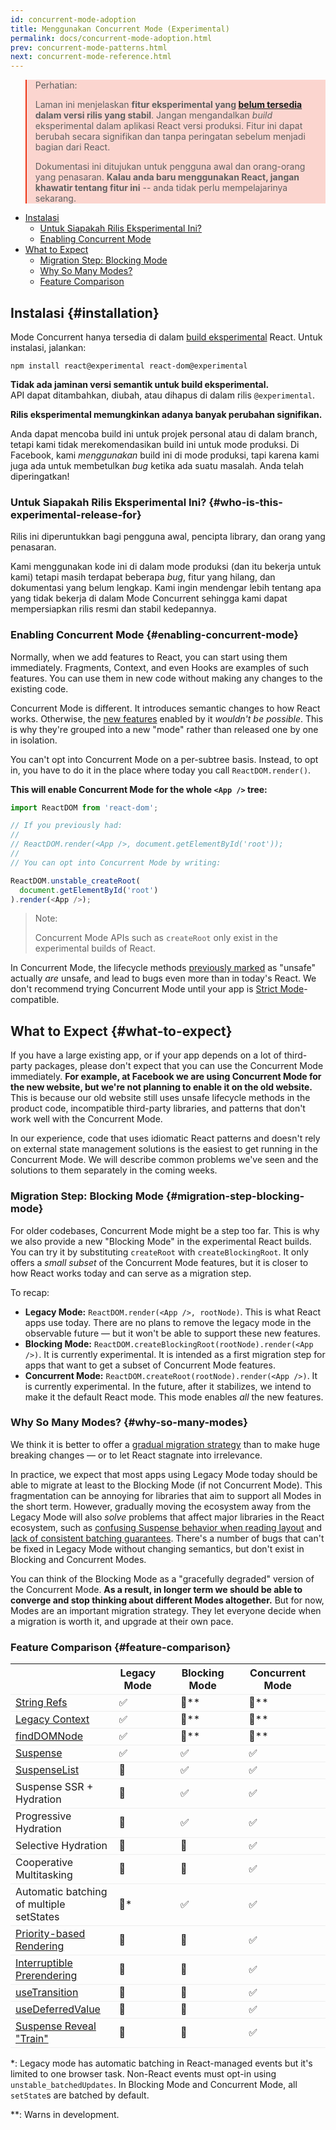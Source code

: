 ```yaml
---
id: concurrent-mode-adoption
title: Menggunakan Concurrent Mode (Experimental)
permalink: docs/concurrent-mode-adoption.html
prev: concurrent-mode-patterns.html
next: concurrent-mode-reference.html
---
```


<style>
.scary > blockquote {
  background-color: rgba(237, 51, 21, 0.2);
  border-left-color: #ed3315;
}
</style>

<div class="scary">

>Perhatian:
>
>Laman ini menjelaskan **fitur eksperimental yang [belum tersedia](/docs/concurrent-mode-adoption.html) dalam versi rilis yang stabil**. Jangan mengandalkan _build_ eksperimental dalam aplikasi React versi produksi. Fitur ini dapat berubah secara signifikan dan tanpa peringatan sebelum menjadi bagian dari React.
>
>Dokumentasi ini ditujukan untuk pengguna awal dan orang-orang yang penasaran. **Kalau anda baru menggunakan React, jangan khawatir tentang fitur ini** -- anda tidak perlu mempelajarinya sekarang.

</div>

- [Instalasi](#installation)
  - [Untuk Siapakah Rilis Eksperimental Ini?](#who-is-this-experimental-release-for)
  - [Enabling Concurrent Mode](#enabling-concurrent-mode)
- [What to Expect](#what-to-expect)
  - [Migration Step: Blocking Mode](#migration-step-blocking-mode)
  - [Why So Many Modes?](#why-so-many-modes)
  - [Feature Comparison](#feature-comparison)

## Instalasi {#installation}

Mode Concurrent hanya tersedia di dalam [build eksperimental](/blog/2019/10/22/react-release-channels.html#experimental-channel) React. Untuk instalasi, jalankan:

```
npm install react@experimental react-dom@experimental
```

**Tidak ada jaminan versi semantik untuk build eksperimental.**  
API dapat ditambahkan, diubah, atau dihapus di dalam rilis `@experimental`.

**Rilis eksperimental memungkinkan adanya banyak perubahan signifikan.**

Anda dapat mencoba build ini untuk projek personal atau di dalam branch, tetapi
kami tidak merekomendasikan build ini untuk mode produksi. Di Facebook, kami *menggunakan*
build ini di mode produksi, tapi karena kami juga ada untuk membetulkan *bug*
ketika ada suatu masalah. Anda telah diperingatkan!

### Untuk Siapakah Rilis Eksperimental Ini? {#who-is-this-experimental-release-for}

Rilis ini diperuntukkan bagi pengguna awal, pencipta library, dan orang yang
penasaran.

Kami menggunakan kode ini di dalam mode produksi (dan itu bekerja untuk kami)
tetapi masih terdapat beberapa *bug*, fitur yang hilang, dan dokumentasi yang belum
lengkap. Kami ingin mendengar lebih tentang apa yang tidak bekerja di dalam Mode
Concurrent sehingga kami dapat mempersiapkan rilis resmi dan stabil kedepannya.

### Enabling Concurrent Mode {#enabling-concurrent-mode}

Normally, when we add features to React, you can start using them immediately. Fragments, Context, and even Hooks are examples of such features. You can use them in new code without making any changes to the existing code.

Concurrent Mode is different. It introduces semantic changes to how React works. Otherwise, the [new features](/docs/concurrent-mode-patterns.html) enabled by it *wouldn't be possible*. This is why they're grouped into a new "mode" rather than released one by one in isolation.

You can't opt into Concurrent Mode on a per-subtree basis. Instead, to opt in, you have to do it in the place where today you call `ReactDOM.render()`.

**This will enable Concurrent Mode for the whole `<App />` tree:**

```js
import ReactDOM from 'react-dom';

// If you previously had:
//
// ReactDOM.render(<App />, document.getElementById('root'));
//
// You can opt into Concurrent Mode by writing:

ReactDOM.unstable_createRoot(
  document.getElementById('root')
).render(<App />);
```

>Note:
>
>Concurrent Mode APIs such as `createRoot` only exist in the experimental builds of React.

In Concurrent Mode, the lifecycle methods [previously marked](/blog/2018/03/27/update-on-async-rendering.html) as "unsafe" actually *are* unsafe, and lead to bugs even more than in today's React. We don't recommend trying Concurrent Mode until your app is [Strict Mode](/docs/strict-mode.html)-compatible.

## What to Expect {#what-to-expect}

If you have a large existing app, or if your app depends on a lot of third-party packages, please don't expect that you can use the Concurrent Mode immediately. **For example, at Facebook we are using Concurrent Mode for the new website, but we're not planning to enable it on the old website.** This is because our old website still uses unsafe lifecycle methods in the product code, incompatible third-party libraries, and patterns that don't work well with the Concurrent Mode.

In our experience, code that uses idiomatic React patterns and doesn't rely on external state management solutions is the easiest to get running in the Concurrent Mode. We will describe common problems we've seen and the solutions to them separately in the coming weeks.

### Migration Step: Blocking Mode {#migration-step-blocking-mode}

For older codebases, Concurrent Mode might be a step too far. This is why we also provide a new "Blocking Mode" in the experimental React builds. You can try it by substituting `createRoot` with `createBlockingRoot`. It only offers a *small subset* of the Concurrent Mode features, but it is closer to how React works today and can serve as a migration step.

To recap:

* **Legacy Mode:** `ReactDOM.render(<App />, rootNode)`. This is what React apps use today. There are no plans to remove the legacy mode in the observable future — but it won't be able to support these new features.
* **Blocking Mode:** `ReactDOM.createBlockingRoot(rootNode).render(<App />)`. It is currently experimental. It is intended as a first migration step for apps that want to get a subset of Concurrent Mode features.
* **Concurrent Mode:** `ReactDOM.createRoot(rootNode).render(<App />)`. It is currently experimental. In the future, after it stabilizes, we intend to make it the default React mode. This mode enables *all* the new features.

### Why So Many Modes? {#why-so-many-modes}

We think it is better to offer a [gradual migration strategy](/docs/faq-versioning.html#commitment-to-stability) than to make huge breaking changes — or to let React stagnate into irrelevance.

In practice, we expect that most apps using Legacy Mode today should be able to migrate at least to the Blocking Mode (if not Concurrent Mode). This fragmentation can be annoying for libraries that aim to support all Modes in the short term. However, gradually moving the ecosystem away from the Legacy Mode will also *solve* problems that affect major libraries in the React ecosystem, such as [confusing Suspense behavior when reading layout](https://github.com/facebook/react/issues/14536) and [lack of consistent batching guarantees](https://github.com/facebook/react/issues/15080). There's a number of bugs that can't be fixed in Legacy Mode without changing semantics, but don't exist in Blocking and Concurrent Modes.

You can think of the Blocking Mode as a "gracefully degraded" version of the Concurrent Mode. **As a result, in longer term we should be able to converge and stop thinking about different Modes altogether.** But for now, Modes are an important migration strategy. They let everyone decide when a migration is worth it, and upgrade at their own pace.

### Feature Comparison {#feature-comparison}

<style>
  #feature-table table { border-collapse: collapse; }
  #feature-table th { padding-right: 30px; }
  #feature-table tr { border-bottom: 1px solid #eee; }
</style>

<div id="feature-table">

|   |Legacy Mode  |Blocking Mode  |Concurrent Mode  |
|---  |---  |---  |---  |
|[String Refs](/docs/refs-and-the-dom.html#legacy-api-string-refs)  |✅  |🚫**  |🚫**  |
|[Legacy Context](/docs/legacy-context.html) |✅  |🚫**  |🚫**  |
|[findDOMNode](/docs/strict-mode.html#warning-about-deprecated-finddomnode-usage)  |✅  |🚫**  |🚫**  |
|[Suspense](/docs/concurrent-mode-suspense.html#what-is-suspense-exactly) |✅  |✅  |✅  |
|[SuspenseList](/docs/concurrent-mode-patterns.html#suspenselist) |🚫  |✅  |✅  |
|Suspense SSR + Hydration |🚫  |✅  |✅  |
|Progressive Hydration  |🚫  |✅  |✅  |
|Selective Hydration  |🚫  |🚫  |✅  |
|Cooperative Multitasking |🚫  |🚫  |✅  |
|Automatic batching of multiple setStates     |🚫* |✅  |✅  |
|[Priority-based Rendering](/docs/concurrent-mode-patterns.html#splitting-high-and-low-priority-state) |🚫  |🚫  |✅  |
|[Interruptible Prerendering](/docs/concurrent-mode-intro.html#interruptible-rendering) |🚫  |🚫  |✅  |
|[useTransition](/docs/concurrent-mode-patterns.html#transitions)  |🚫  |🚫  |✅  |
|[useDeferredValue](/docs/concurrent-mode-patterns.html#deferring-a-value) |🚫  |🚫  |✅  |
|[Suspense Reveal "Train"](/docs/concurrent-mode-patterns.html#suspense-reveal-train)  |🚫  |🚫  |✅  |

</div>

\*: Legacy mode has automatic batching in React-managed events but it's limited to one browser task. Non-React events must opt-in using `unstable_batchedUpdates`. In Blocking Mode and Concurrent Mode, all `setState`s are batched by default.

\*\*: Warns in development.
